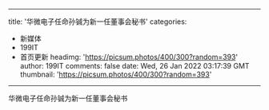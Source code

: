 
---
title: '华微电子任命孙铖为新一任董事会秘书'
categories: 
 - 新媒体
 - 199IT
 - 首页更新
headimg: 'https://picsum.photos/400/300?random=393'
author: 199IT
comments: false
date: Wed, 26 Jan 2022 03:17:39 GMT
thumbnail: 'https://picsum.photos/400/300?random=393'
---

<div>   
华微电子任命孙铖为新一任董事会秘书  
</div>
            